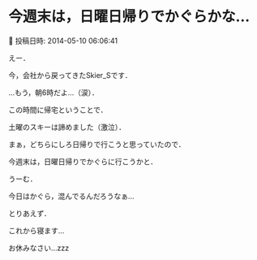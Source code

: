 # 今週末は，日曜日帰りでかぐらかな…

📅 投稿日時: 2014-05-10 06:06:41

えー．


今，会社から戻ってきたSkier_Sです．


…もう，朝6時だよ…（涙）．





この時間に帰宅ということで．


土曜のスキーは諦めました（激泣）．


まぁ，どちらにしろ日帰りで行こうと思っていたので．


今週末は，日曜日帰りでかぐらに行こうかと．





うーむ．


今日はかぐら，混んでるんだろうなぁ…





とりあえず．


これから寝ます…


お休みなさい…zzz
